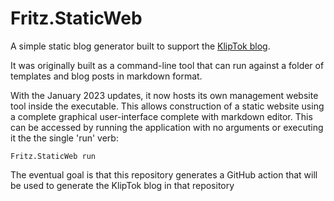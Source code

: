 # Fritz.StaticWeb

A simple static blog generator built to support the [KlipTok blog](https://kliptok.com/blog). 

It was originally built as a command-line tool that can run against a folder of templates and blog posts in markdown format. 

With the January 2023 updates, it now hosts its own management website tool inside the executable.  This allows construction of a static website using a complete graphical user-interface complete with markdown editor.  This can be accessed by running the application with no arguments or executing it the the single 'run' verb:

`Fritz.StaticWeb run`

The eventual goal is that this repository generates a GitHub action that will be used to generate the KlipTok blog in that repository